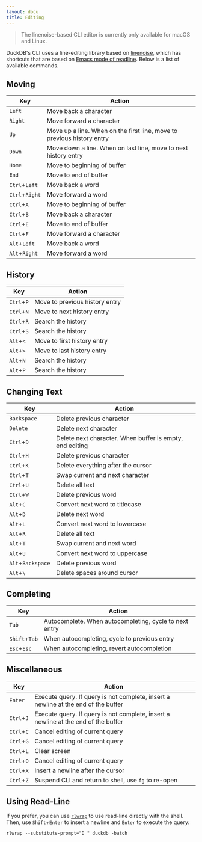 ```yaml
---
layout: docu
title: Editing
---
```


> The linenoise-based CLI editor is currently only available for macOS and Linux.

DuckDB's CLI uses a line-editing library based on [linenoise](https://github.com/antirez/linenoise), which has shortcuts that are based on [Emacs mode of readline](https://readline.kablamo.org/emacs.html). Below is a list of available commands.

## Moving


|       Key       |                                 Action                                 |
|-----------------|------------------------------------------------------------------------|
| `Left`          | Move back a character                                                  |
| `Right`         | Move forward a character                                               |
| `Up`            | Move up a line. When on the first line, move to previous history entry |
| `Down`          | Move down a line. When on last line, move to next history entry        |
| `Home`          | Move to beginning of buffer                                            |
| `End`           | Move to end of buffer                                                  |
| `Ctrl`+`Left`   | Move back a word                                                       |
| `Ctrl`+`Right`  | Move forward a word                                                    |
| `Ctrl`+`A`      | Move to beginning of buffer                                            |
| `Ctrl`+`B`      | Move back a character                                                  |
| `Ctrl`+`E`      | Move to end of buffer                                                  |
| `Ctrl`+`F`      | Move forward a character                                               |
| `Alt`+`Left`    | Move back a word                                                       |
| `Alt`+`Right`   | Move forward a word                                                    |

## History


|     Key    |            Action              |
|------------|--------------------------------|
| `Ctrl`+`P` | Move to previous history entry |
| `Ctrl`+`N` | Move to next history entry     |
| `Ctrl`+`R` | Search the history             |
| `Ctrl`+`S` | Search the history             |
| `Alt`+`<`  | Move to first history entry    |
| `Alt`+`>`  | Move to last history entry     |
| `Alt`+`N`  | Search the history             |
| `Alt`+`P`  | Search the history             |

## Changing Text


|        Key        | Action                                                   |
|-------------------|----------------------------------------------------------|
| `Backspace`       | Delete previous character                                |
| `Delete`          | Delete next character                                    |
| `Ctrl`+`D`        | Delete next character. When buffer is empty, end editing |
| `Ctrl`+`H`        | Delete previous character                                |
| `Ctrl`+`K`        | Delete everything after the cursor                       |
| `Ctrl`+`T`        | Swap current and next character                          |
| `Ctrl`+`U`        | Delete all text                                          |
| `Ctrl`+`W`        | Delete previous word                                     |
| `Alt`+`C`         | Convert next word to titlecase                           |
| `Alt`+`D`         | Delete next word                                         |
| `Alt`+`L`         | Convert next word to lowercase                           |
| `Alt`+`R`         | Delete all text                                          |
| `Alt`+`T`         | Swap current and next word                               |
| `Alt`+`U`         | Convert next word to uppercase                           |
| `Alt`+`Backspace` | Delete previous word                                     |
| `Alt`+`\`         | Delete spaces around cursor                              |

## Completing


|      Key      |                          Action                        |
|---------------|--------------------------------------------------------|
| `Tab`         | Autocomplete. When autocompleting, cycle to next entry |
| `Shift`+`Tab` | When autocompleting, cycle to previous entry           |
| `Esc`+`Esc`   | When autocompleting, revert autocompletion             |

## Miscellaneous


|    Key     |                           Action                                                   |
|------------|------------------------------------------------------------------------------------|
| `Enter`    | Execute query. If query is not complete, insert a newline at the end of the buffer |
| `Ctrl`+`J` | Execute query. If query is not complete, insert a newline at the end of the buffer |
| `Ctrl`+`C` | Cancel editing of current query                                                    |
| `Ctrl`+`G` | Cancel editing of current query                                                    |
| `Ctrl`+`L` | Clear screen                                                                       |
| `Ctrl`+`O` | Cancel editing of current query                                                    |
| `Ctrl`+`X` | Insert a newline after the cursor                                                  |
| `Ctrl`+`Z` | Suspend CLI and return to shell, use `fg` to re-open                               |

## Using Read-Line

If you prefer, you can use [`rlwrap`](https://github.com/hanslub42/rlwrap) to use read-line directly with the shell. Then, use `Shift`+`Enter` to insert a newline and `Enter` to execute the query:

```batch
rlwrap --substitute-prompt="D " duckdb -batch
```